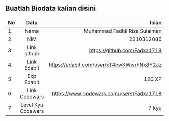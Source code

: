 **Buatlah Biodata kalian disini** <br />
----------------------------------------
|No | Data  | Isian|
|---|:-------:|------:|
|1. |Nama     |Muhammad Fadhil Riza Sulaiman   |
|2.| NIM        |2210312086  |
|3. |Link github |https://github.com/Fadxa1718  |
|4.| Link Edabit |https://edabit.com/user/xT4bwKWwrhNx8Y2Jz  |
|5|Exp Edabit   |120 XP   |
|6| Link Codewars|https://www.codewars.com/users/Fadxa1718    |
|7| Level Kyu Codewars|7 kyu|

